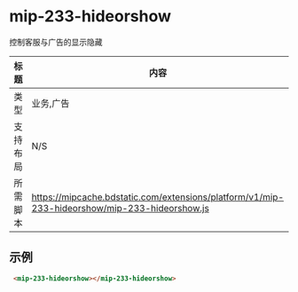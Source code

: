 
# mip-233-hideorshow

控制客服与广告的显示隐藏

标题|内容
----|----
类型|业务,广告
支持布局|N/S
所需脚本|https://mipcache.bdstatic.com/extensions/platform/v1/mip-233-hideorshow/mip-233-hideorshow.js


## 示例

``` html
 <mip-233-hideorshow></mip-233-hideorshow>
```
